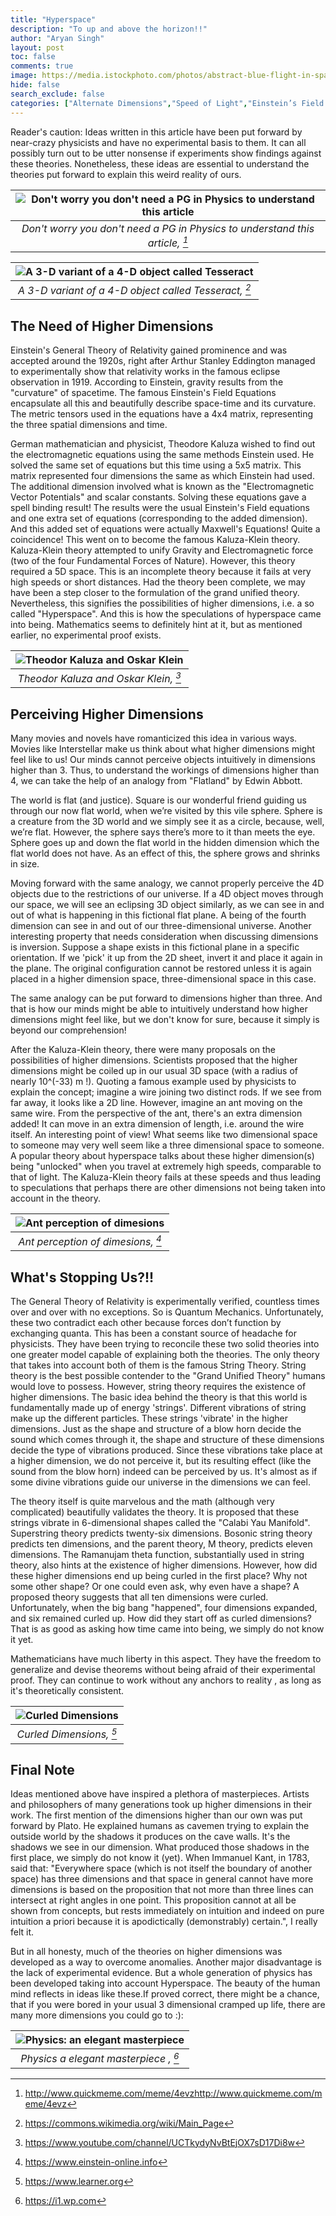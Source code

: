 ```yaml
---
title: "Hyperspace"
description: "To up and above the horizon!!"
author: "Aryan Singh"
layout: post 
toc: false 
comments: true
image: https://media.istockphoto.com/photos/abstract-blue-flight-in-space-hyper-jump-3d-rendering-picture-id1288036111?k=20&m=1288036111&s=612x612&w=0&h=Nmjm1IeQQb2oAQhnfvlhbTelZar5s1x7dTpD-1M4rik=
hide: false 
search_exclude: false 
categories: ["Alternate Dimensions","Speed of Light","Einstein’s Field Equations"]
---
```


Reader's caution: Ideas written in this article have been put forward by near-crazy physicists and have no experimental basis to them. It can all possibly turn out to be utter nonsense if experiments show findings against these theories. Nonetheless, these ideas are essential to understand the theories put forward to explain this weird reality of ours.

|![Don't worry you don't need a PG in Physics to understand this article](https://lh3.googleusercontent.com/proxy/gX0xIhpAeV6UoyMT-JlielgHjiwI4YOowPWrF1OgixnqX7BT5X27siXpjEK6-2UD4eDf9LA8hf3nE2htiXZbsgpoSY6GdwatjwDinZkI2bgZidXrX-uQ2Ay-j_oqC6onDohCbQsTmWw4QZ_S8yJ4pHASOXE4eXxWxiE) | 
|:--:| 
| *Don't worry you don't need a PG in Physics to understand this article, [^1]* |

|![A 3-D variant of a 4-D object called Tesseract](https://upload.wikimedia.org/wikipedia/commons/a/a2/Schlegel_wireframe_8-cell.png) | 
|:--:| 
| *A 3-D variant of a 4-D object called Tesseract, [^2]* |

## The Need of Higher Dimensions

Einstein's General Theory of Relativity gained prominence and was accepted around the 1920s, right after Arthur Stanley Eddington managed to experimentally show that relativity works in the famous eclipse observation in 1919. According to Einstein, gravity results from the "curvature" of spacetime. The famous Einstein's Field Equations encapsulate all this and beautifully describe space-time and its curvature. The metric tensors used in the equations have a 4x4 matrix, representing the three spatial dimensions and time. 

German mathematician and physicist, Theodore Kaluza wished to find out the electromagnetic equations using the same methods Einstein used. He solved the same set of equations but this time using a 5x5 matrix. This matrix represented four dimensions the same as which Einstein had used. The additional dimension involved what is known as the "Electromagnetic Vector Potentials" and scalar constants. Solving these equations gave a spell binding result! The results were the usual Einstein's Field equations and one extra set of equations (corresponding to the added dimension). And this added set of equations were actually Maxwell's Equations! Quite a coincidence! This went on to become the famous Kaluza-Klein theory. Kaluza-Klein theory attempted to unify Gravity and Electromagnetic force (two of the four Fundamental Forces of Nature). However, this theory required a 5D space. This is an incomplete theory because it fails at very high speeds or short distances. Had the theory been complete, we may have been a step closer to the formulation of the grand unified theory. Nevertheless, this signifies the possibilities of higher dimensions, i.e. a so called "Hyperspace". And this is how the speculations of hyperspace came into being. Mathematics seems to definitely hint at it, but as mentioned earlier, no experimental proof exists.

|![Theodor Kaluza and Oskar Klein](https://i.ytimg.com/vi/sqJZ4_qBQMo/hqdefault.jpg) | 
|:--:| 
| *Theodor Kaluza and Oskar Klein, [^3]* |

## Perceiving Higher Dimensions

Many movies and novels have romanticized this idea in various ways. Movies like Interstellar make us think about what higher dimensions might feel like to us! Our minds cannot perceive objects intuitively in dimensions higher than 3. Thus, to understand the workings of dimensions higher than 4, we can take the help of an analogy from "Flatland" by Edwin Abbott. 

The world is flat (and justice). Square is our wonderful friend guiding us through our now flat world, when we’re visited by this vile sphere. Sphere is a creature from the 3D world and we simply see it as a circle, because, well, we’re flat. However, the sphere says there’s more to it than meets the eye. Sphere goes up and down the flat world in the hidden dimension which the flat world does not have. As an effect of this, the sphere grows and shrinks in size. 

Moving forward with the same analogy, we cannot properly perceive the 4D objects due to the restrictions of our universe. If a 4D object moves through our space, we will see an eclipsing 3D object similarly, as we can see in and out of what is happening in this fictional flat plane. A being of the fourth dimension can see in and out of our three-dimensional universe. Another interesting property that needs consideration when discussing dimensions is inversion. Suppose a shape exists in this fictional plane in a specific orientation. If we 'pick' it up from the 2D sheet, invert it and place it again in the plane. The original configuration cannot be restored unless it is again placed in a higher dimension space, three-dimensional space in this case. 

The same analogy can be put forward to dimensions higher than three. And that is how our minds might be able to intuitively understand how higher dimensions might feel like, but we don't know for sure, because it simply is beyond our comprehension!

After the Kaluza-Klein theory, there were many proposals on the possibilities of higher dimensions. Scientists proposed that the higher dimensions might be coiled up in our usual 3D space (with a radius of nearly 10^(-33) m !). Quoting a famous example used by physicists to explain the concept; imagine a wire joining two distinct rods. If we see from far away, it looks like a 2D line. However, imagine an ant moving on the same wire. From the perspective of the ant, there's an extra dimension added! It can move in an extra dimension of length, i.e. around the wire itself. An interesting point of view! What seems like two dimensional space to someone may very well seem like a three dimensional space to someone. A popular theory about hyperspace talks about these higher dimension(s) being "unlocked" when you travel at extremely high speeds, comparable to that of light. The Kaluza-Klein theory fails at these speeds and thus leading to speculations that perhaps there are other dimensions not being taken into account in the theory.

|![Ant perception of dimesions](https://www.einstein-online.info/wp-content/uploads/Relativitaet_und_Quanten_zweidimensionales_Objekt_%C2%A9_Daniela_Leitner_Markus_Poessel_Einstein-Online.png) | 
|:--:| 
| *Ant perception of dimesions, [^4]* |

## What's Stopping Us?!!

The General Theory of Relativity is experimentally verified, countless times over and over with no exceptions. So is Quantum Mechanics. Unfortunately, these two contradict each other because forces don’t function by exchanging quanta. This has been a constant source of headache for physicists. They have been trying to reconcile these two solid theories into one greater model capable of explaining both the theories. The only theory that takes into account both of them is the famous String Theory. String theory is the best possible contender to the "Grand Unified Theory" humans would love to possess. However, string theory requires the existence of higher dimensions. The basic idea behind the theory is that this world is fundamentally made up of energy 'strings'. Different vibrations of string make up the different particles. These strings 'vibrate' in the higher dimensions. Just as the shape and structure of a blow horn decide the sound which comes through it, the shape and structure of these dimensions decide the type of vibrations produced. Since these vibrations take place at a higher dimension, we do not perceive it, but its resulting effect (like the sound from the blow horn) indeed can be perceived by us. It's almost as if some divine vibrations guide our universe in the dimensions we can feel. 

The theory itself is quite marvelous and the math (although very complicated) beautifully validates the theory. It is proposed that these strings vibrate in 6-dimensional shapes called the "Calabi Yau Manifold". Superstring theory predicts twenty-six dimensions. Bosonic string theory predicts ten dimensions, and the parent theory, M theory, predicts eleven dimensions. The Ramanujam theta function, substantially used in string theory, also hints at the existence of higher dimensions. However, how did these higher dimensions end up being curled in the first place? Why not some other shape? Or one could even ask, why even have a shape? A proposed theory suggests that all ten dimensions were curled. Unfortunately, when the big bang "happened", four dimensions expanded, and six remained curled up. How did they start off as curled dimensions? That is as good as asking how time came into being, we simply do not know it yet.  

Mathematicians have much liberty in this aspect. They have the freedom to generalize and devise theorems without being afraid of their experimental proof. They can continue to work without any anchors to reality , as long as it's theoretically consistent.

|![Curled Dimensions](https://encrypted-tbn0.gstatic.com/images?q=tbn:ANd9GcRQ_FL-6stqo55EBXv1Zr9cd9fs2JRCpjTYiPcAAQrYgZGpzwlRqGil-2rUpf8sPxTTzoE&usqp=CAU) | 
|:--:| 
| *Curled Dimensions, [^5]* |

## Final Note

Ideas mentioned above have inspired a plethora of masterpieces. Artists and philosophers of many generations took up higher dimensions in their work. The first mention of the dimensions higher than our own was put forward by Plato. He explained humans as cavemen trying to explain the outside world by the shadows it produces on the cave walls. It's the shadows we see in our dimension. What produced those shadows in the first place, we simply do not know it (yet). When Immanuel Kant, in 1783, said that: "Everywhere space (which is not itself the boundary of another space) has three dimensions and that space in general cannot have more dimensions is based on the proposition that not more than three lines can intersect at right angles in one point. This proposition cannot at all be shown from concepts, but rests immediately on intuition and indeed on pure intuition a priori because it is apodictically (demonstrably) certain.", I really felt it.

But in all honesty, much of the theories on higher dimensions was developed as a way to overcome anomalies. Another major disadvantage is the lack of experimental evidence. But a whole generation of physics has been developed taking into account Hyperspace. The beauty of the human mind reflects in ideas like these.If proved correct, there might be a chance, that if you were bored in your usual 3 dimensional cramped up life, there are many more dimensions you could go to :):

|![Physics: an elegant masterpiece](https://i1.wp.com/tmrwedition.com/wp-content/uploads/2017/06/maths.jpg?fit=620%2C465&ssl=1) | 
|:--:| 
| *Physics a elegant masterpiece , [^6]* |

[^1]:http://www.quickmeme.com/meme/4evzhttp://www.quickmeme.com/meme/4evz
[^2]:https://commons.wikimedia.org/wiki/Main_Page
[^3]:https://www.youtube.com/channel/UCTkydyNvBtEjOX7sD17Di8w
[^4]:https://www.einstein-online.info
[^5]:https://www.learner.org
[^6]:https://i1.wp.com